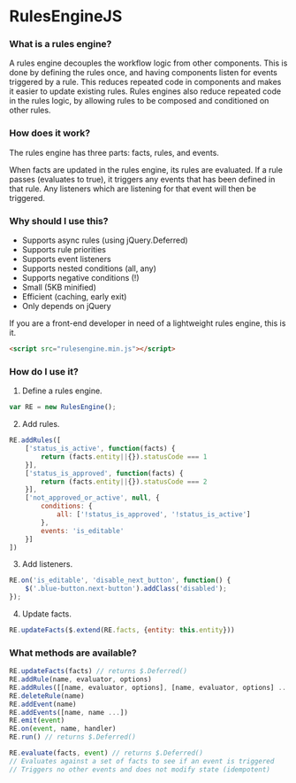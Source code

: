 # RulesEngineJS
### What is a rules engine?
A rules engine decouples the workflow logic from other components. This is done by defining the rules once, and having components listen for events triggered by a rule. This reduces repeated code in components and makes it easier to update existing rules. Rules engines also reduce repeated code in the rules logic, by allowing rules to be composed and conditioned on other rules.

### How does it work?
The rules engine has three parts: facts, rules, and events.

When facts are updated in the rules engine, its rules are evaluated. If a rule passes (evaluates to true), it triggers any events that has been defined in that rule. Any listeners which are listening for that event will then be triggered.

### Why should I use this?
- Supports async rules (using jQuery.Deferred)
- Supports rule priorities
- Supports event listeners
- Supports nested conditions (all, any)
- Supports negative conditions (!)
- Small (5KB minified)
- Efficient (caching, early exit)
- Only depends on jQuery

If you are a front-end developer in need of a lightweight rules engine, this is it.
```html
<script src="rulesengine.min.js"></script>
```

### How do I use it?
1.  Define a rules engine.
```js
var RE = new RulesEngine();
```
2.  Add rules.
```js
RE.addRules([
    ['status_is_active', function(facts) {
        return (facts.entity||{}).statusCode === 1
    }],
    ['status_is_approved', function(facts) {
        return (facts.entity||{}).statusCode === 2
    }],
    ['not_approved_or_active', null, {
        conditions: {
            all: ['!status_is_approved', '!status_is_active']
        },
        events: 'is_editable'
    }]
])
```
3.  Add listeners.
```js
RE.on('is_editable', 'disable_next_button', function() {
    $('.blue-button.next-button').addClass('disabled');
});
```
4.  Update facts.
```js
RE.updateFacts($.extend(RE.facts, {entity: this.entity}))
```

### What methods are available?
```js
RE.updateFacts(facts) // returns $.Deferred()
RE.addRule(name, evaluator, options)
RE.addRules([[name, evaluator, options], [name, evaluator, options] ...]
RE.deleteRule(name)
RE.addEvent(name)
RE.addEvents([name, name ...])
RE.emit(event)
RE.on(event, name, handler)
RE.run() // returns $.Deferred()

RE.evaluate(facts, event) // returns $.Deferred()
// Evaluates against a set of facts to see if an event is triggered
// Triggers no other events and does not modify state (idempotent)

```
